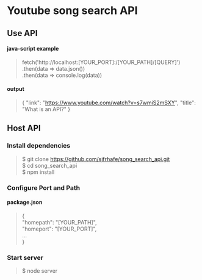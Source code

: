 # Youtube song search API

## Use API
#### java-script example
>fetch('http://localhost:[YOUR_PORT]:/[YOUR_PATH]/[QUERY]')<br>
>.then(data => data.json())<br>
>.then(data => console.log(data))
#### output
>{
    "link": "https://www.youtube.com/watch?v=s7wmiS2mSXY",
    "title": "What is an API?"
}

## Host API
### Install dependencies
>$ git clone https://github.com/sjfrhafe/song_search_api.git<br>
>$ cd song_search_api<br>
>$ npm install
### Configure Port and Path
#### package.json
>{<br>
>"homepath": "[YOUR_PATH]", <br>
>"homeport": "[YOUR_PORT]", <br>
>...<br>
>}
### Start server
>$ node server
